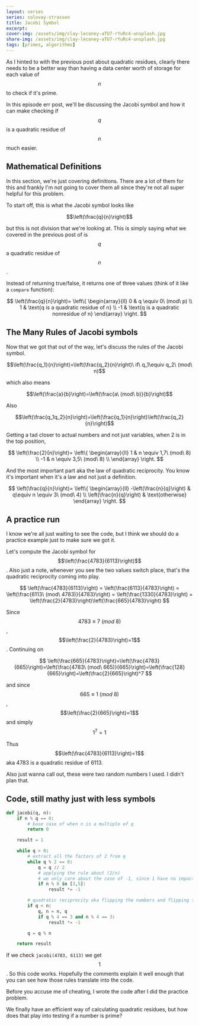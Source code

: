 ```yaml
---
layout: series
series: solovay-strassen
title: Jacobi Symbol
excerpt:
cover-img: /assets/img/clay-leconey-aTU7-rYuRc4-unsplash.jpg
share-img: /assets/img/clay-leconey-aTU7-rYuRc4-unsplash.jpg
tags: [primes, algorithms]
---
```


As I hinted to with the previous post about quadratic residues, clearly there needs to be a better way than having a data center worth of storage for each value of $$n$$ to check if it's prime.

In this episode err post, we'll be discussing the Jacobi symbol and how it can make checking if $$q$$ is a quadratic residue of $$n$$ much easier.

## Mathematical Definitions

In this section, we're just covering definitions. There are a lot of them for this and frankly I'm not going to cover them all since they're not all super helpful for this problem.

To start off, this is what the Jacobi symbol looks like

$$\left(\frac{q}{n}\right)$$

but this is not division that we're looking at. This is simply saying what we covered in the previous post of is $$q$$ a quadratic residue of $$n$$.

Instead of returning true/false, it returns one of three values (think of it like a `compare` function):

$$
\left(\frac{q}{n}\right)=
\left\{
\begin{array}{ll}
      0 & q \equiv 0\ (mod\ p) \\
      1 & \text{q is a quadratic residue of n} \\
      -1 & \text{q is a quadratic nonresidue of n}
\end{array}
\right.
$$

## The Many Rules of Jacobi symbols

Now that we got that out of the way, let's discuss the rules of the Jacobi symbol.

$$\left(\frac{q_1}{n}\right)=\left(\frac{q_2}{n}\right)\ if\ q_1\equiv q_2\ (mod\ n)$$

which also means

$$\left(\frac{a}{b}\right)=\left(\frac{a\ (mod\ b)}{b}\right)$$

Also

$$\left(\frac{q_1q_2}{n}\right)=\left(\frac{q_1}{n}\right)\left(\frac{q_2}{n}\right)$$

Getting a tad closer to actual numbers and not just variables, when 2 is in the top position,

$$
\left(\frac{2}{n}\right)=
\left\{
\begin{array}{ll}
      1 & n \equiv 1,7\ (mod\ 8) \\
      -1 & n \equiv 3,5\ (mod\ 8) \\
\end{array}
\right.
$$

And the most important part aka the law of quadratic reciprocity. You know it's important when it's a law and not just a definition.

$$
\left(\frac{q}{n}\right)=
\left\{
\begin{array}{ll}
      -\left(\frac{n}{q}\right) & q\equiv n \equiv 3\ (mod\ 4) \\
      \left(\frac{n}{q}\right) & \text{otherwise}
\end{array}
\right.
$$

## A practice run

I know we're all just waiting to see the code, but I think we should do a practice example just to make sure we got it.

Let's compute the Jacobi symbol for $$\left(\frac{4783}{6113}\right)$$. Also just a note, whenever you see the two values switch place, that's the quadratic reciprocity coming into play.

$$
\left(\frac{4783}{6113}\right) = \left(\frac{6113}{4783}\right) = \left(\frac{6113\ (mod\ 4783)}{4783}\right) = \left(\frac{1330}{4783}\right) = \left(\frac{2}{4783}\right)\left(\frac{665}{4783}\right)
$$

Since $$4783\equiv 7\ (mod\ 8)$$, $$\left(\frac{2}{4783}\right)=1$$. Continuing on

$$
\left(\frac{665}{4783}\right)=\left(\frac{4783}{665}\right)=\left(\frac{4783\ (mod\ 665)}{665}\right)=\left(\frac{128}{665}\right)=\left(\frac{2}{665}\right)^7
$$

and since $$665\equiv 1 \ (mod\ 8)$$, $$\left(\frac{2}{665}\right)=1$$ and simply $$1^7=1$$

Thus $$\left(\frac{4783}{6113}\right)=1$$ aka 4783 is a quadratic residue of 6113.

Also just wanna call out, these were two random numbers I used. I didn't plan that.

## Code, still mathy just with less symbols

```python
def jacobi(q, n):
    if n % q == 0:
        # base case of when n is a multiple of q
        return 0

    result = 1

    while q > 0:
        # extract all the factors of 2 from q
        while q % 2 == 0:
            q = q // 2
            # applying the rule about (2/n)
            # we only care about the case of -1, since 1 have no impact on the result
            if n % 8 in [3,5]:
                result *= -1

        # quadratic reciprocity aka flipping the numbers and flipping the sign if needed
        if q < n:
            q, n = n, q
            if q % 4 == 3 and n % 4 == 3:
                result *= -1

        q = q % n

    return result
```

If we check `jacobi(4783, 6113)` we get $$1$$. So this code works. Hopefully the comments explain it well enough that you can see how those rules translate into the code.

Before you accuse me of cheating, I wrote the code after I did the practice problem.

We finally have an efficient way of calculating quadratic residues, but how does that play into testing if a number is prime?

